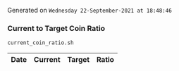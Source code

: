 Generated on `Wednesday 22-September-2021 at 18:48:46`

### Current to Target Coin Ratio
`current_coin_ratio.sh`

Date|Current|Target|Ratio
---|---|---|---
